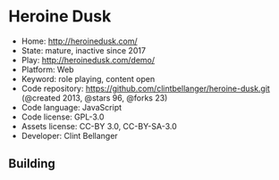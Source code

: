 # Heroine Dusk

- Home: http://heroinedusk.com/
- State: mature, inactive since 2017
- Play: http://heroinedusk.com/demo/
- Platform: Web
- Keyword: role playing, content open
- Code repository: https://github.com/clintbellanger/heroine-dusk.git (@created 2013, @stars 96, @forks 23)
- Code language: JavaScript
- Code license: GPL-3.0
- Assets license: CC-BY 3.0, CC-BY-SA-3.0
- Developer: Clint Bellanger

## Building
